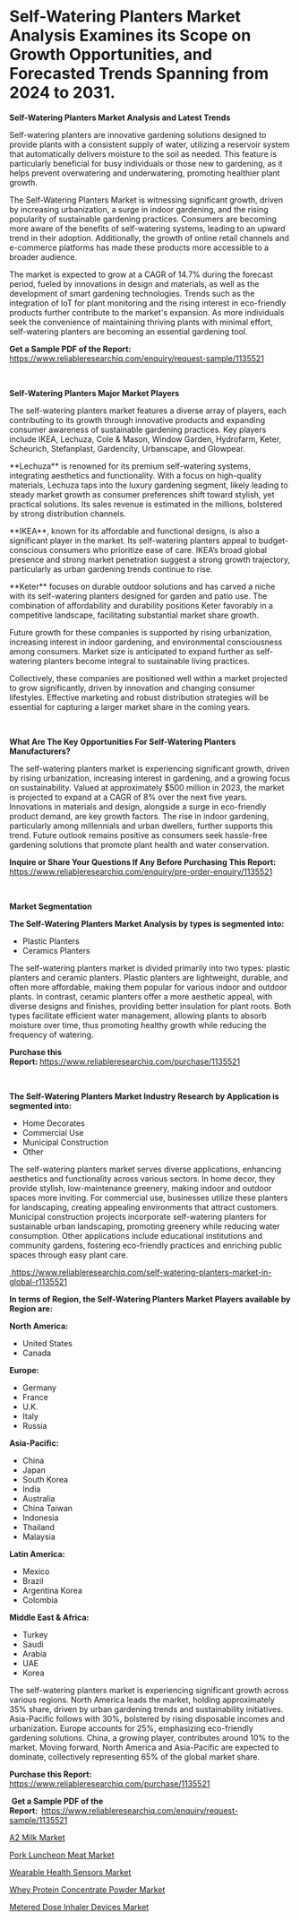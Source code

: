 <p><h1>Self-Watering Planters Market Analysis Examines its Scope on Growth Opportunities, and Forecasted Trends Spanning from 2024 to 2031.</h1></p><p><strong>Self-Watering Planters Market Analysis and Latest Trends</strong></p>
<p><p>Self-watering planters are innovative gardening solutions designed to provide plants with a consistent supply of water, utilizing a reservoir system that automatically delivers moisture to the soil as needed. This feature is particularly beneficial for busy individuals or those new to gardening, as it helps prevent overwatering and underwatering, promoting healthier plant growth.</p><p>The Self-Watering Planters Market is witnessing significant growth, driven by increasing urbanization, a surge in indoor gardening, and the rising popularity of sustainable gardening practices. Consumers are becoming more aware of the benefits of self-watering systems, leading to an upward trend in their adoption. Additionally, the growth of online retail channels and e-commerce platforms has made these products more accessible to a broader audience.</p><p>The market is expected to grow at a CAGR of 14.7% during the forecast period, fueled by innovations in design and materials, as well as the development of smart gardening technologies. Trends such as the integration of IoT for plant monitoring and the rising interest in eco-friendly products further contribute to the market's expansion. As more individuals seek the convenience of maintaining thriving plants with minimal effort, self-watering planters are becoming an essential gardening tool.</p></p>
<p><strong>Get a Sample PDF of the Report:&nbsp;</strong> <a href="https://www.reliableresearchiq.com/enquiry/request-sample/1135521?utm_campaign=1260&utm_medium=2&utm_source=Github&utm_content=ia&utm_term=09102024&utm_id=self-watering-planters">https://www.reliableresearchiq.com/enquiry/request-sample/1135521</a></p>
<p>&nbsp;</p>
<p><strong>Self-Watering Planters Major Market Players</strong></p>
<p><p>The self-watering planters market features a diverse array of players, each contributing to its growth through innovative products and expanding consumer awareness of sustainable gardening practices. Key players include IKEA, Lechuza, Cole & Mason, Window Garden, Hydrofarm, Keter, Scheurich, Stefanplast, Gardencity, Urbanscape, and Glowpear.</p><p>**Lechuza** is renowned for its premium self-watering systems, integrating aesthetics and functionality. With a focus on high-quality materials, Lechuza taps into the luxury gardening segment, likely leading to steady market growth as consumer preferences shift toward stylish, yet practical solutions. Its sales revenue is estimated in the millions, bolstered by strong distribution channels.</p><p>**IKEA**, known for its affordable and functional designs, is also a significant player in the market. Its self-watering planters appeal to budget-conscious consumers who prioritize ease of care. IKEA’s broad global presence and strong market penetration suggest a strong growth trajectory, particularly as urban gardening trends continue to rise.</p><p>**Keter** focuses on durable outdoor solutions and has carved a niche with its self-watering planters designed for garden and patio use. The combination of affordability and durability positions Keter favorably in a competitive landscape, facilitating substantial market share growth.</p><p>Future growth for these companies is supported by rising urbanization, increasing interest in indoor gardening, and environmental consciousness among consumers. Market size is anticipated to expand further as self-watering planters become integral to sustainable living practices.</p><p>Collectively, these companies are positioned well within a market projected to grow significantly, driven by innovation and changing consumer lifestyles. Effective marketing and robust distribution strategies will be essential for capturing a larger market share in the coming years.</p></p>
<p>&nbsp;</p>
<p><strong>What Are The Key Opportunities For Self-Watering Planters Manufacturers?</strong></p>
<p><p>The self-watering planters market is experiencing significant growth, driven by rising urbanization, increasing interest in gardening, and a growing focus on sustainability. Valued at approximately $500 million in 2023, the market is projected to expand at a CAGR of 8% over the next five years. Innovations in materials and design, alongside a surge in eco-friendly product demand, are key growth factors. The rise in indoor gardening, particularly among millennials and urban dwellers, further supports this trend. Future outlook remains positive as consumers seek hassle-free gardening solutions that promote plant health and water conservation.</p></p>
<p><strong>Inquire or Share Your Questions If Any Before Purchasing This Report:</strong> <a href="https://www.reliableresearchiq.com/enquiry/pre-order-enquiry/1135521?utm_campaign=1260&utm_medium=2&utm_source=Github&utm_content=ia&utm_term=09102024&utm_id=self-watering-planters">https://www.reliableresearchiq.com/enquiry/pre-order-enquiry/1135521</a></p>
<p>&nbsp;</p>
<p><strong>Market Segmentation</strong></p>
<p><strong>The Self-Watering Planters Market Analysis by types is segmented into:</strong></p>
<p><ul><li>Plastic Planters</li><li>Ceramics Planters</li></ul></p>
<p><p>The self-watering planters market is divided primarily into two types: plastic planters and ceramic planters. Plastic planters are lightweight, durable, and often more affordable, making them popular for various indoor and outdoor plants. In contrast, ceramic planters offer a more aesthetic appeal, with diverse designs and finishes, providing better insulation for plant roots. Both types facilitate efficient water management, allowing plants to absorb moisture over time, thus promoting healthy growth while reducing the frequency of watering.</p></p>
<p><strong>Purchase this Report:&nbsp;</strong><a href="https://www.reliableresearchiq.com/purchase/1135521?utm_campaign=1260&utm_medium=2&utm_source=Github&utm_content=ia&utm_term=09102024&utm_id=self-watering-planters">https://www.reliableresearchiq.com/purchase/1135521</a></p>
<p>&nbsp;</p>
<p><strong>The Self-Watering Planters Market Industry Research by Application is segmented into:</strong></p>
<p><ul><li>Home Decorates</li><li>Commercial Use</li><li>Municipal Construction</li><li>Other</li></ul></p>
<p><p>The self-watering planters market serves diverse applications, enhancing aesthetics and functionality across various sectors. In home decor, they provide stylish, low-maintenance greenery, making indoor and outdoor spaces more inviting. For commercial use, businesses utilize these planters for landscaping, creating appealing environments that attract customers. Municipal construction projects incorporate self-watering planters for sustainable urban landscaping, promoting greenery while reducing water consumption. Other applications include educational institutions and community gardens, fostering eco-friendly practices and enriching public spaces through easy plant care.</p></p>
<p><a href="https://www.reliableresearchiq.com/self-watering-planters-market-in-global-r1135521?utm_campaign=1260&utm_medium=2&utm_source=Github&utm_content=ia&utm_term=09102024&utm_id=self-watering-planters">&nbsp;https://www.reliableresearchiq.com/self-watering-planters-market-in-global-r1135521</a></p>
<p><strong>In terms of Region, the Self-Watering Planters Market Players available by Region are:</strong></p>
<p>
    <p> <strong> North America: </strong>
        <ul>
            <li>United States</li>
            <li>Canada</li>
        </ul>
        </p> 
    <p> <strong> Europe: </strong>
        <ul>
            <li>Germany</li>
            <li>France</li>
            <li>U.K.</li>
            <li>Italy</li>
            <li>Russia</li>
        </ul>
        </p> 
    <p> <strong> Asia-Pacific: </strong>
        <ul>
            <li>China</li>
            <li>Japan</li>
            <li>South Korea</li>
            <li>India</li>
            <li>Australia</li>
            <li>China Taiwan</li>
            <li>Indonesia</li>
            <li>Thailand</li>
            <li>Malaysia</li>
        </ul>
        </p> 
    <p> <strong> Latin America: </strong>
        <ul>
            <li>Mexico</li>
            <li>Brazil</li>
            <li>Argentina Korea</li>
            <li>Colombia</li>
        </ul>
        </p> 
    <p> <strong> Middle East & Africa: </strong>
        <ul>
            <li>Turkey</li>
            <li>Saudi</li>
            <li>Arabia</li>
            <li>UAE</li>
            <li>Korea</li>
        </ul>
    </p>
    </p>
<p><p>The self-watering planters market is experiencing significant growth across various regions. North America leads the market, holding approximately 35% share, driven by urban gardening trends and sustainability initiatives. Asia-Pacific follows with 30%, bolstered by rising disposable incomes and urbanization. Europe accounts for 25%, emphasizing eco-friendly gardening solutions. China, a growing player, contributes around 10% to the market. Moving forward, North America and Asia-Pacific are expected to dominate, collectively representing 65% of the global market share.</p></p>
<p><strong>Purchase this Report: </strong><a href="https://www.reliableresearchiq.com/purchase/1135521?utm_campaign=1260&utm_medium=2&utm_source=Github&utm_content=ia&utm_term=09102024&utm_id=self-watering-planters">https://www.reliableresearchiq.com/purchase/1135521</a></p>
<p>&nbsp;<strong>Get a Sample PDF of the Report:&nbsp;&nbsp;</strong><a href="https://www.reliableresearchiq.com/enquiry/request-sample/1135521?utm_campaign=1260&utm_medium=2&utm_source=Github&utm_content=ia&utm_term=09102024&utm_id=self-watering-planters">https://www.reliableresearchiq.com/enquiry/request-sample/1135521</a></p>
<p><strong></strong></p>
<p><p><a href="https://issuu.com/reportprime-2/docs/a2-milk-market-size-2030.pptx_97940f511e8925?utm_campaign=1260&utm_medium=2&utm_source=Github&utm_content=ia&utm_term=09102024&utm_id=self-watering-planters">A2 Milk Market</a></p><p><a href="https://issuu.com/reportprime-2/docs/pork-luncheon-meat-market-size-2030_5a3113b3e0d7e5?utm_campaign=1260&utm_medium=2&utm_source=Github&utm_content=ia&utm_term=09102024&utm_id=self-watering-planters">Pork Luncheon Meat Market</a></p><p><a href="https://www.linkedin.com/pulse/wearable-health-sensors-market-opportunities-emerging-global-u7ioe?utm_campaign=1260&utm_medium=2&utm_source=Github&utm_content=ia&utm_term=09102024&utm_id=self-watering-planters">Wearable Health Sensors Market</a></p><p><a href="https://github.com/yee75vjfitch/Market-Research-Report-List-1/blob/main/whey-protein-concentrate-powder-market.md?utm_campaign=1260&utm_medium=2&utm_source=Github&utm_content=ia&utm_term=09102024&utm_id=self-watering-planters">Whey Protein Concentrate Powder Market</a></p><p><a href="https://www.linkedin.com/pulse/global-metered-dose-inhaler-devices-market-analysis-trends-xe0ze?utm_campaign=1260&utm_medium=2&utm_source=Github&utm_content=ia&utm_term=09102024&utm_id=self-watering-planters">Metered Dose Inhaler Devices Market</a></p></p>
